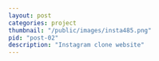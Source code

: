 ```yaml
---
layout: post
categories: project
thumbnail: "/public/images/insta485.png"
pid: "post-02"
description: "Instagram clone website"
---
```

